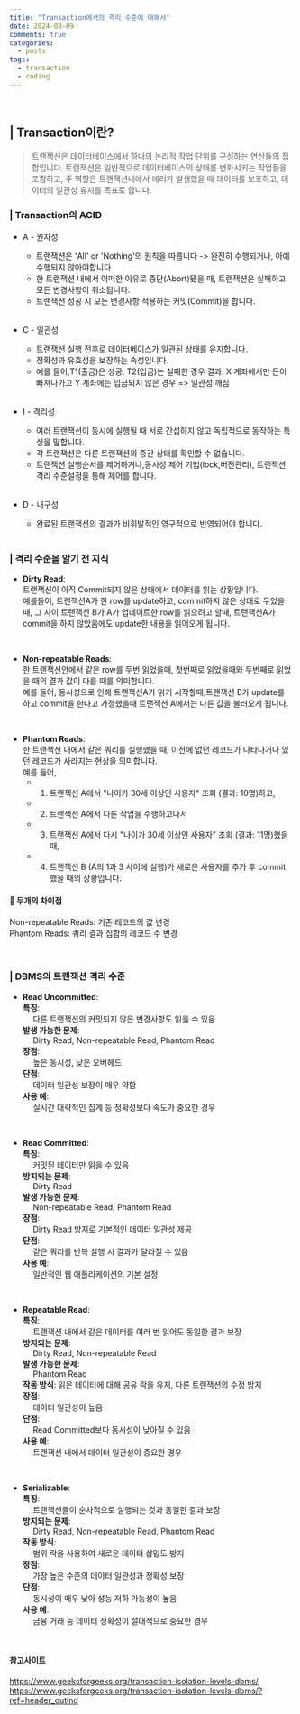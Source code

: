 ```yaml
---
title: "Transaction에서의 격리 수준에 대해서"
date: 2024-08-09
comments: true
categories:
  - posts
tags:
  - transaction
  - coding
---
```


<br>

## | Transaction이란?
>트랜잭션은 데이터베이스에서 하나의 논리적 작업 단위를 구성하는 연산들의 집합입니다. 트랜잭션은 일반적으로 데이터베이스의 상태를 변화시키는 작업들을 포함하고, 주 역할은 트랜잭션내에서 에러가 발생했을 때 데이터를 보호하고, 데이터의 일관성 유지를 목표로 합니다.


### | Transaction의 ACID
- A - 원자성
  - 트랜잭션은 'All' or 'Nothing'의 원칙을 따릅니다 -> 완전히 수행되거나, 아예 수행되지 않아야합니다
  - 한 트랜잭션 내에서 어떠한 이유로 중단(Abort)됐을 때, 트랜잭션은 실패하고 모든 변경사항이 취소됩니다.
  - 트랜잭션 성공 시 모든 변경사항 적용하는 커밋(Commit)을 합니다.
  
  <br>
- C - 일관성
  - 트랜잭션 실행 전후로 데이터베이스가 일관된 상태를 유지합니다.
  - 정확성과 유효성을 보장하는 속성입니다.
  - 예를 들어,T1(출금)은 성공, T2(입금)는 실패한 경우
    결과: X 계좌에서만 돈이 빠져나가고 Y 계좌에는 입금되지 않은 경우 => 일관성 깨짐

  <br>
- I - 격리성
  - 여러 트랜잭션이 동시에 실행될 때 서로 간섭하지 않고 독립적으로 동작하는 특성을 말합니다.
  - 각 트랜잭션은 다른 트랜잭션의 중간 상태를 확인할 수 없습니다.
  - 트랜잭션 실행순서를 제어하거나,동시성 제어 기법(lock,버전관리), 트랜잭션 격리 수준설정을 통해 제어를 합니다.
  
  <br>
- D - 내구성
  - 완료된 트랜잭션의 결과가 비휘발적인 영구적으로 반영되어야 합니다.
  
  <br>

### | 격리 수준을 알기 전 지식
- **Dirty Read**:
<br> 트랜잭션이 아직 Commit되지 않은 상태에서 데이터를 읽는 상황입니다. 
<br> 예를들어, 트랜잭션A가 한 row를 update하고, commit하지 않은 상태로 두었을때, 그 사이 트랜잭션 B가 A가 업데이트한 row를 읽으려고 할때, 트랜잭션A가 commit을 하지 않았음에도 update한 내용을 읽어오게 됩니다.

<br>

- **Non-repeatable Reads**:
<br> 한 트랜잭션안에서 같은 row를 두번 읽었을때, 첫번째로 읽었을때와 두번째로 읽었을 때의 결과 값이 다를 때를 의미합니다. 
<br>예를 들어, 동시성으로 인해 트랜잭션A가 읽기 시작할때,트랜잭션 B가 update를 하고 commit을 한다고 가졍했을때 트랜잭션 A에서는 다른 값을 불러오게 됩니다.

<br>

- **Phantom Reads**:
  <br> 한 트랜잭션 내에서 같은 쿼리를 실행했을 때, 이전에 없던 레코드가 나타나거나 있던 레코드가 사라지는 현상을 의미합니다.
<br> 예를 들어, 
  - 1. 트랜잭션 A에서 "나이가 30세 이상인 사용자" 조회 (결과: 10명)하고, 
  - 2. 트랜잭션 A에서 다른 작업을 수행하고나서
  - 3. 트랜잭션 A에서 다시 "나이가 30세 이상인 사용자" 조회 (결과: 11명)했을때,
  - 4. 트랜잭션 B (A의 1과 3 사이에 실행)가 새로운 사용자를 추가 후 commit 했을 때의 상황입니다.

#### 📌 두개의 차이점
Non-repeatable Reads: 기존 레코드의 값 변경<br>
Phantom Reads: 쿼리 결과 집합의 레코드 수 변경

<br>

### | DBMS의 트랜잭션 격리 수준 
- **Read Uncommitted**:
  <br>**특징**:<br>&emsp; 다른 트랜잭션의 커밋되지 않은 변경사항도 읽을 수 있음<br>
  **발생 가능한 문제**:<br>&emsp; Dirty Read, Non-repeatable Read, Phantom Read<br>
  **장점**:<br>&emsp; 높은 동시성, 낮은 오버헤드<br>
  **단점**:<br>&emsp; 데이터 일관성 보장이 매우 약함<br>
  **사용 예**:<br>&emsp; 실시간 대략적인 집계 등 정확성보다 속도가 중요한 경우

<br>

- **Read Committed**:
  <br>**특징**:<br>&emsp; 커밋된 데이터만 읽을 수 있음<br>
  **방지되는 문제**:<br>&emsp; Dirty Read<br>
  **발생 가능한 문제**:<br>&emsp; Non-repeatable Read, Phantom Read<br>
  **장점**:<br>&emsp; Dirty Read 방지로 기본적인 데이터 일관성 제공<br>
  **단점**:<br>&emsp; 같은 쿼리를 반복 실행 시 결과가 달라질 수 있음<br>
  **사용 예**:<br>&emsp; 일반적인 웹 애플리케이션의 기본 설정

<br>

- **Repeatable Read**:
  <br> **특징**:<br>&emsp; 트랜잭션 내에서 같은 데이터를 여러 번 읽어도 동일한 결과 보장<br>
  **방지되는 문제**:<br>&emsp; Dirty Read, Non-repeatable Read<br>
  **발생 가능한 문제**:<br>&emsp; Phantom Read<br>
  **작동 방식**: 읽은 데이터에 대해 공유 락을 유지, 다른 트랜잭션의 수정 방지<br>
  **장점**:<br>&emsp; 데이터 일관성이 높음<br>
  **단점**:<br>&emsp; Read Committed보다 동시성이 낮아질 수 있음<br>
  **사용 예**:<br>&emsp; 트랜잭션 내에서 데이터 일관성이 중요한 경우



<br>

- **Serializable**:
  <br> **특징**:<br>&emsp; 트랜잭션들이 순차적으로 실행되는 것과 동일한 결과 보장 <br>
  **방지되는 문제**:<br>&emsp; Dirty Read, Non-repeatable Read, Phantom Read <br>
  **작동 방식**:<br>&emsp; 범위 락을 사용하여 새로운 데이터 삽입도 방지 <br>
  **장점**:<br>&emsp; 가장 높은 수준의 데이터 일관성과 정확성 보장 <br>
  **단점**:<br>&emsp; 동시성이 매우 낮아 성능 저하 가능성이 높음 <br>
  **사용 예**:<br>&emsp; 금융 거래 등 데이터 정확성이 절대적으로 중요한 경우


  <br>

#### 참고사이트

https://www.geeksforgeeks.org/transaction-isolation-levels-dbms/ <br>
https://www.geeksforgeeks.org/transaction-isolation-levels-dbms/?ref=header_outind